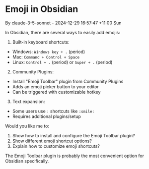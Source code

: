 # Emoji in Obsidian

By claude-3-5-sonnet - 2024-12-29 16:57:47 +11:00 Sun

In Obsidian, there are several ways to easily add emojis:

1. Built-in keyboard shortcuts:
- Windows: `Windows key + .` (period)
- Mac: `Command + Control + Space`
- Linux: `Control + .` (period) or `Super + .` (period)

2. Community Plugins:
- Install "Emoji Toolbar" plugin from Community Plugins
- Adds an emoji picker button to your editor
- Can be triggered with customizable hotkey

3. Text expansion:
- Some users use `:` shortcuts like `:smile:` 
- Requires additional plugins/setup

Would you like me to:
1. Show how to install and configure the Emoji Toolbar plugin?
2. Show different emoji shortcut options?
3. Explain how to customize emoji shortcuts?

The Emoji Toolbar plugin is probably the most convenient option for Obsidian specifically.

